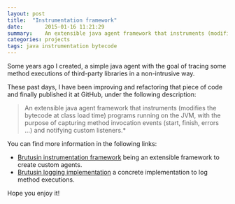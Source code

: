 ```yaml
---
layout: post
title:  "Instrumentation framework"
date:       2015-01-16 11:21:29
summary:    An extensible java agent framework that instruments (modifies the bytecode at class load time) programs running on the JVM, with the purpose of capturing method invocation events (start, finish, errors ...) and notifying custom listeners.
categories: projects
tags: java instrumentation bytecode
---
```


Some years ago I created, a simple java agent with the goal of tracing some method executions of third-party libraries in a non-intrusive way.

These past days, I have been improving and refactoring that piece of code and finally published it at GitHub, under the following description: 
> An extensible java agent framework that instruments (modifies the bytecode at class load time) programs running on the JVM, with the purpose of capturing method invocation events (start, finish, errors ...) and notifying custom listeners.*

You can find more information in the following links:

* [Brutusin instrumentation framework](https://github.com/brutusin/brutusin/tree/master/instrumentation) being an extensible framework to create custom agents. 
* [Brutusin logging implementation](https://github.com/brutusin/brutusin/tree/master/logging-instrumentation) a concrete implementation to log method executions.



Hope you enjoy it!